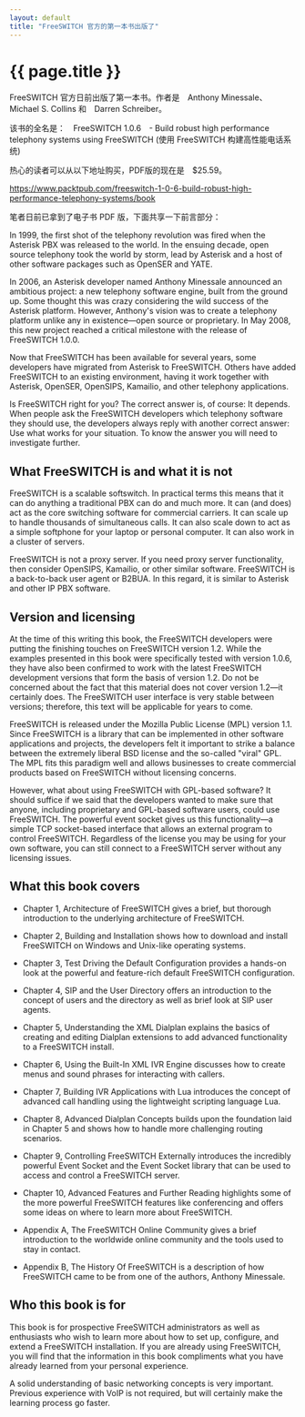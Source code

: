 ```yaml
---
layout: default
title: "FreeSWITCH 官方的第一本书出版了"
---
```


# {{ page.title }}

FreeSWITCH 官方日前出版了第一本书。作者是　Anthony Minessale、 Michael S. Collins 和　Darren Schreiber。

该书的全名是：　FreeSWITCH 1.0.6　- Build robust high performance telephony systems using FreeSWITCH (使用 FreeSWITCH 构建高性能电话系统)

热心的读者可以从以下地址购买，PDF版的现在是　$25.59。

<https://www.packtpub.com/freeswitch-1-0-6-build-robust-high-performance-telephony-systems/book>

笔者日前已拿到了电子书 PDF 版，下面共享一下前言部分：


In 1999, the first shot of the telephony revolution was fired when the Asterisk PBX was released to the world. In the ensuing decade, open source telephony took the world by storm, lead by Asterisk and a host of other software packages such as OpenSER and YATE.

In 2006, an Asterisk developer named Anthony Minessale announced an ambitious project: a new telephony software engine, built from the ground up. Some thought this was crazy considering the wild success of the Asterisk platform. However, Anthony's vision was to create a telephony platform unlike any in existence—open source or proprietary. In May 2008, this new project reached a critical milestone with the release of FreeSWITCH 1.0.0.

Now that FreeSWITCH has been available for several years, some developers have migrated from Asterisk to FreeSWITCH. Others have added FreeSWITCH to an existing environment, having it work together with Asterisk, OpenSER, OpenSIPS, Kamailio, and other telephony applications.

Is FreeSWITCH right for you? The correct answer is, of course: It depends. When people ask the FreeSWITCH developers which telephony software they should use, the developers always reply with another correct answer: Use what works for your situation. To know the answer you will need to investigate further.

## What FreeSWITCH is and what it is not

FreeSWITCH is a scalable softswitch. In practical terms this means that it can do anything a traditional PBX can do and much more. It can (and does) act as the core switching software for commercial carriers. It can scale up to handle thousands of simultaneous calls. It can also scale down to act as a simple softphone for your laptop or personal computer. It can also work in a cluster of servers.

FreeSWITCH is not a proxy server. If you need proxy server functionality, then consider OpenSIPS, Kamailio, or other similar software. FreeSWITCH is a back-to-back user agent or B2BUA. In this regard, it is similar to Asterisk and other IP PBX software.

## Version and licensing

At the time of this writing this book, the FreeSWITCH developers were putting the finishing touches on FreeSWITCH version 1.2. While the examples presented in this book were specifically tested with version 1.0.6, they have also been confirmed to work with the latest FreeSWITCH development versions that form the basis of version 1.2. Do not be concerned about the fact that this material does not cover version 1.2—it certainly does. The FreeSWITCH user interface is very stable between versions; therefore, this text will be applicable for years to come.

FreeSWITCH is released under the Mozilla Public License (MPL) version 1.1. Since FreeSWITCH is a library that can be implemented in other software applications and projects, the developers felt it important to strike a balance between the extremely liberal BSD license and the so-called "viral" GPL. The MPL fits this paradigm well and allows businesses to create commercial products based on FreeSWITCH without licensing concerns.

However, what about using FreeSWITCH with GPL-based software? It should suffice if we said that the developers wanted to make sure that anyone, including proprietary and GPL-based software users, could use FreeSWITCH. The powerful event socket gives us this functionality—a simple TCP socket-based interface that allows an external program to control FreeSWITCH. Regardless of the license you may be using for your own software, you can still connect to a FreeSWITCH server without any licensing issues.

## What this book covers

* Chapter 1, Architecture of FreeSWITCH gives a brief, but thorough introduction to the underlying architecture of FreeSWITCH.

* Chapter 2, Building and Installation shows how to download and install FreeSWITCH on Windows and Unix-like operating systems.

* Chapter 3, Test Driving the Default Configuration provides a hands-on look at the powerful and feature-rich default FreeSWITCH configuration.

* Chapter 4, SIP and the User Directory offers an introduction to the concept of users and the directory as well as brief look at SIP user agents.

* Chapter 5, Understanding the XML Dialplan explains the basics of creating and editing Dialplan extensions to add advanced functionality to a FreeSWITCH install.

* Chapter 6, Using the Built-In XML IVR Engine discusses how to create menus and sound phrases for interacting with callers.

* Chapter 7, Building IVR Applications with Lua introduces the concept of advanced call handling using the lightweight scripting language Lua.

* Chapter 8, Advanced Dialplan Concepts builds upon the foundation laid in Chapter 5 and shows how to handle more challenging routing scenarios.

* Chapter 9, Controlling FreeSWITCH Externally introduces the incredibly powerful Event Socket and the Event Socket library that can be used to access and control a FreeSWITCH server.

* Chapter 10, Advanced Features and Further Reading highlights some of the more powerful FreeSWITCH features like conferencing and offers some ideas on where to learn more about FreeSWITCH.

* Appendix A, The FreeSWITCH Online Community gives a brief introduction to the worldwide online community and the tools used to stay in contact.

* Appendix B, The History Of FreeSWITCH is a description of how FreeSWITCH came to be from one of the authors, Anthony Minessale.

## Who this book is for
This book is for prospective FreeSWITCH administrators as well as enthusiasts who wish to learn more about how to set up, configure, and extend a FreeSWITCH installation. If you are already using FreeSWITCH, you will find that the information in this book compliments what you have already learned from your personal experience.

A solid understanding of basic networking concepts is very important. Previous experience with VoIP is not required, but will certainly make the learning process go faster.
